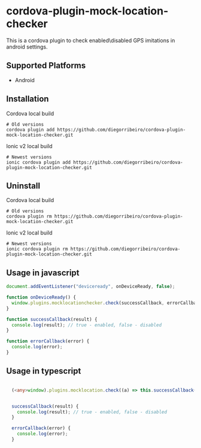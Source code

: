 # cordova-plugin-mock-location-checker

This is a cordova plugin to check enabled\disabled GPS imitations in android settings.

## Supported Platforms

- Android

## Installation

Cordova local build

    # Old versions
    cordova plugin add https://github.com/diegorribeiro/cordova-plugin-mock-location-checker.git

Ionic v2 local build

    # Newest versions
    ionic cordova plugin add https://github.com/diegorribeiro/cordova-plugin-mock-location-checker.git

## Uninstall

Cordova local build

    # Old versions
    cordova plugin rm https://github.com/diegorribeiro/cordova-plugin-mock-location-checker.git

Ionic v2 local build

    # Newest versions
    ionic cordova plugin rm https://github.com/diegorribeiro/cordova-plugin-mock-location-checker.git


## Usage in javascript

```js
document.addEventListener("deviceready", onDeviceReady, false);

function onDeviceReady() {
  window.plugins.mocklocationchecker.check(successCallback, errorCallback);
}

function successCallback(result) {
  console.log(result); // true - enabled, false - disabled
}

function errorCallback(error) {
  console.log(error);
}
```

## Usage in typescript

```ts

  (<any>window).plugins.mocklocation.check((a) => this.successCallback(a), (b) => this.errorCallback(b));


  successCallback(result) {
    console.log(result); // true - enabled, false - disabled
  }

  errorCallback(error) {
    console.log(error);
  }

```
